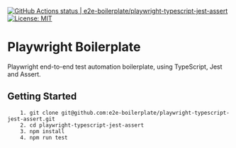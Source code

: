 [![GitHub Actions status | e2e-boilerplate/playwright-typescript-jest-assert](https://github.com/e2e-boilerplate/playwright-typescript-jest-assert/workflows/playwright-typescript-jest-assert/badge.svg)](https://github.com/e2e-boilerplate/playwright-typescript-jest-assert/actions?workflow=playwright-typescript-jest-assert) [![License: MIT](https://img.shields.io/badge/License-MIT-yellow.svg)](https://opensource.org/licenses/MIT)

# Playwright Boilerplate

Playwright end-to-end test automation boilerplate, using TypeScript, Jest and Assert.

## Getting Started

    	1. git clone git@github.com:e2e-boilerplate/playwright-typescript-jest-assert.git
    	2. cd playwright-typescript-jest-assert
    	3. npm install
    	4. npm run test
